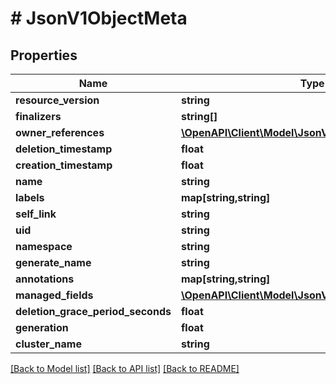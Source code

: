 # # JsonV1ObjectMeta

## Properties

Name | Type | Description | Notes
------------ | ------------- | ------------- | -------------
**resource_version** | **string** |  | [optional]
**finalizers** | **string[]** |  | [optional]
**owner_references** | [**\OpenAPI\Client\Model\JsonV1OwnerReference[]**](JsonV1OwnerReference.md) |  | [optional]
**deletion_timestamp** | **float** |  | [optional]
**creation_timestamp** | **float** |  | [optional]
**name** | **string** |  | [optional]
**labels** | **map[string,string]** |  | [optional]
**self_link** | **string** |  | [optional]
**uid** | **string** |  | [optional]
**namespace** | **string** |  | [optional]
**generate_name** | **string** |  | [optional]
**annotations** | **map[string,string]** |  | [optional]
**managed_fields** | [**\OpenAPI\Client\Model\JsonV1ManagedFieldsEntry[]**](JsonV1ManagedFieldsEntry.md) |  | [optional]
**deletion_grace_period_seconds** | **float** |  | [optional]
**generation** | **float** |  | [optional]
**cluster_name** | **string** |  | [optional]

[[Back to Model list]](../../README.md#models) [[Back to API list]](../../README.md#endpoints) [[Back to README]](../../README.md)
